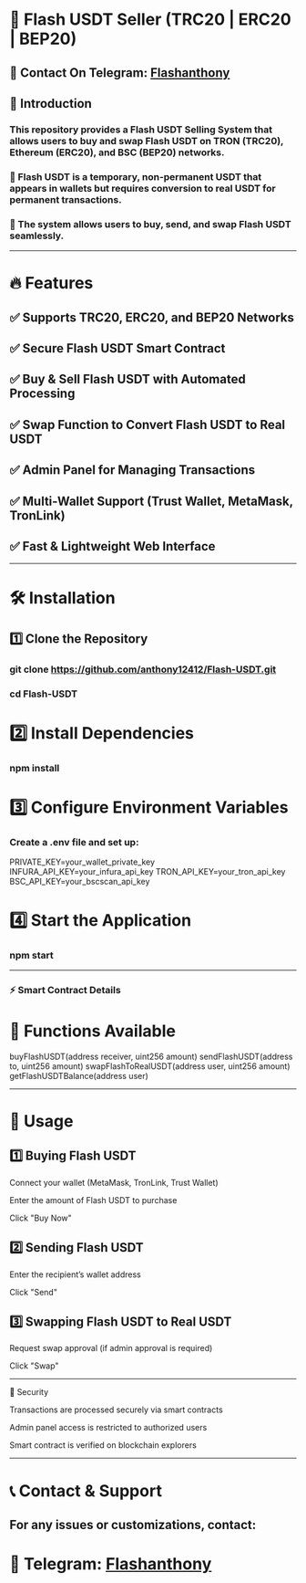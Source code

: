 # 🚀 Flash USDT Seller (TRC20 | ERC20 | BEP20)


## 💬 Contact On Telegram: [Flashanthony](https://t.me/flashanthony)

## 📌 Introduction

### This repository provides a Flash USDT Selling System that allows users to buy and swap Flash USDT on TRON (TRC20), Ethereum (ERC20), and BSC (BEP20) networks.

### 🔹 Flash USDT is a temporary, non-permanent USDT that appears in wallets but requires conversion to real USDT for permanent transactions.

### 🔹 The system allows users to buy, send, and swap Flash USDT seamlessly.



---

# 🔥 Features

## ✅ Supports TRC20, ERC20, and BEP20 Networks

## ✅ Secure Flash USDT Smart Contract

## ✅ Buy & Sell Flash USDT with Automated Processing

## ✅ Swap Function to Convert Flash USDT to Real USDT

## ✅ Admin Panel for Managing Transactions

## ✅ Multi-Wallet Support (Trust Wallet, MetaMask, TronLink)

## ✅ Fast & Lightweight Web Interface



---

# 🛠️ Installation

## 1️⃣ Clone the Repository

### git clone https://github.com/anthony12412/Flash-USDT.git

### cd Flash-USDT

# 2️⃣ Install Dependencies

### npm install

# 3️⃣ Configure Environment Variables

### Create a .env file and set up:

PRIVATE_KEY=your_wallet_private_key
INFURA_API_KEY=your_infura_api_key
TRON_API_KEY=your_tron_api_key
BSC_API_KEY=your_bscscan_api_key

# 4️⃣ Start the Application

### npm start


---

### ⚡ Smart Contract Details

# 📌 Functions Available 

buyFlashUSDT(address receiver, uint256 amount)
sendFlashUSDT(address to, uint256 amount)
swapFlashToRealUSDT(address user, uint256 amount)
getFlashUSDTBalance(address user)


---

# 📖 Usage

## 1️⃣ Buying Flash USDT

Connect your wallet (MetaMask, TronLink, Trust Wallet)

Enter the amount of Flash USDT to purchase

Click "Buy Now"


## 2️⃣ Sending Flash USDT

Enter the recipient’s wallet address

Click "Send"


## 3️⃣ Swapping Flash USDT to Real USDT

Request swap approval (if admin approval is required)

Click "Swap"



---

🔐 Security

Transactions are processed securely via smart contracts

Admin panel access is restricted to authorized users

Smart contract is verified on blockchain explorers



---

# 📞 Contact & Support

## For any issues or customizations, contact:

# 💬 Telegram: [Flashanthony](https://t.me/flashanthony)



